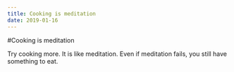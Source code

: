 ```yaml
---
title: Cooking is meditation
date: 2019-01-16
---
```


#Cooking is meditation

Try cooking more. It is like meditation. Even if meditation fails, you still have something to eat.   